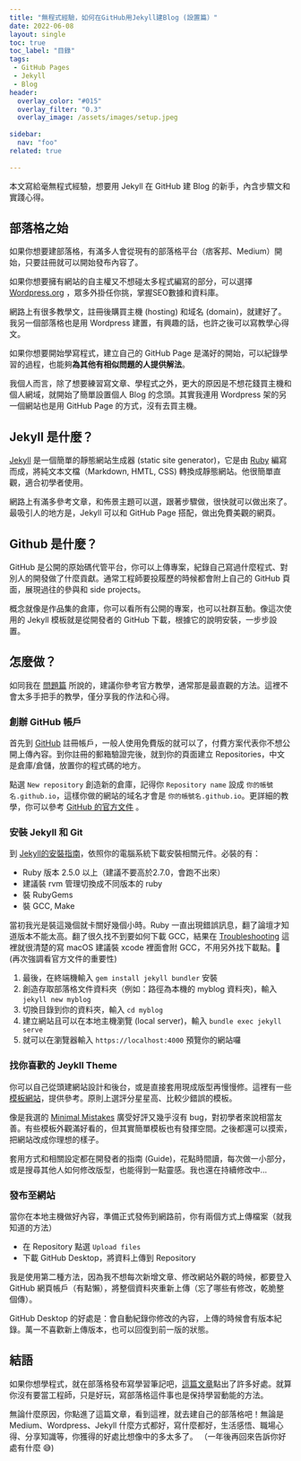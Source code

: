 ```yaml
---
title: "無程式經驗，如何在GitHub用Jekyll建Blog (設置篇）"
date: 2022-06-08
layout: single
toc: true
toc_label: "目錄"
tags:
 - GitHub Pages
 - Jekyll
 - Blog
header:
  overlay_color: "#015"
  overlay_filter: "0.3"
  overlay_image: /assets/images/setup.jpeg
  
sidebar:
  nav: "foo"
related: true
  
---
```

本文寫給毫無程式經驗，想要用 Jekyll 在 GitHub 建 Blog 的新手，內含步驟文和實踐心得。

## 部落格之始
如果你想要建部落格，有滿多人會從現有的部落格平台（痞客邦、Medium）開始，只要註冊就可以開始發布內容了。

如果你想要擁有網站的自主權又不想碰太多程式編寫的部分，可以選擇 [Wordpress.org](https://wordpress.org) ，眾多外掛任你挑，掌握SEO數據和資料庫。

網路上有很多教學文，註冊後購買主機 (hosting) 和域名 (domain)，就建好了。我另一個部落格也是用 Wordpress 建置，有興趣的話，也許之後可以寫教學心得文。

如果你想要開始學寫程式，建立自己的 GitHub Page 是滿好的開始，可以紀錄學習的過程，也能夠**為其他有相似問題的人提供解法**。

我個人而言，除了想要練習寫文章、學程式之外，更大的原因是不想花錢買主機和個人網域，就開始了簡單設置個人 Blog 的念頭。其實我連用 Wordpress 架的另一個網站也是用 GitHub Page 的方式，沒有去買主機。

## Jekyll 是什麼？
[Jekyll](https://jekyllrb.com/) 是一個簡單的靜態網站生成器 (static site generator)，它是由 [Ruby](https://zh.wikipedia.org/zh-tw/Ruby) 編寫而成，將純文本文檔（Markdown, HMTL, CSS) 轉換成靜態網站。他很簡單直觀，適合初學者使用。

網路上有滿多參考文章，和佈景主題可以選，跟著步驟做，很快就可以做出來了。最吸引人的地方是，Jekyll 可以和 GitHub Page 搭配，做出免費美觀的網頁。

## Github 是什麼？
  GitHub 是公開的原始碼代管平台，你可以上傳專案，紀錄自己寫過什麼程式、對別人的開發做了什麼貢獻。通常工程師要投履歷的時候都會附上自己的 GitHub 頁面，展現過往的參與和 side projects。
  
  概念就像是作品集的倉庫，你可以看所有公開的專案，也可以社群互動。像這次使用的 Jekyll 模板就是從開發者的 GitHub 下載，根據它的說明安裝，一步步設置。
  
## 怎麼做？
如同我在 [問題篇](/jekyll-github-start/) 所說的，建議你參考官方教學，通常那是最直觀的方法。這裡不會太多手把手的教學，僅分享我的作法和心得。

### 創辦 GitHub 帳戶
首先到 [GitHub](https://github.com/) 註冊帳戶，一般人使用免費版的就可以了，付費方案代表你不想公開上傳內容。到你註冊的郵箱驗證完後，就到你的頁面建立 Repositories，中文是倉庫/倉儲，放置你的程式碼的地方。

點選 `New repository` 創造新的倉庫，記得你 `Repository name` 設成 `你的帳號名.github.io`，這樣你做的網站的域名才會是 `你的帳號名.github.io`。更詳細的教學，你可以參考 [GitHub 的官方文件](https://docs.github.com/en/pages/setting-up-a-github-pages-site-with-jekyll) 。

### 安裝 Jekyll 和 Git
到 [Jekyll的安裝指南](https://jekyllrb.com/docs/installation/)，依照你的電腦系統下載安裝相關元件。必裝的有：
* Ruby 版本 2.5.0 以上（建議不要高於2.7.0，會跑不出來）
* 建議裝 rvm 管理切換成不同版本的 ruby
* 裝 RubyGems
* 裝 GCC, Make

當初我光是裝這幾個就卡關好幾個小時。Ruby 一直出現錯誤訊息，翻了論壇才知道版本不能太高。翻了很久找不到要如何下載 GCC，結果在 [Troubleshooting](https://jekyllrb.com/docs/troubleshooting/) 這裡就很清楚的寫 macOS 建議裝 xcode 裡面會附 GCC，不用另外找下載點。🤦  (再次強調看官方文件的重要性)


1. 最後，在終端機輸入 `gem install jekyll bundler` 安裝
2. 創造存取部落格文件資料夾（例如：路徑為本機的 myblog 資料夾)，輸入 `jekyll new myblog`
3. 切換目錄到你的資料夾，輸入 `cd myblog`
4. 建立網站且可以在本地主機瀏覽 (local server)，輸入 `bundle exec jekyll serve`
5. 就可以在瀏覽器輸入 `https://localhost:4000` 預覽你的網站囉

### 找你喜歡的 Jeykll Theme
你可以自己從頭建網站設計和後台，或是直接套用現成版型再慢慢修。這裡有一些[模板網站](https://jekyllrb.com/docs/themes/)，提供參考。原則上選評分星星高、比較少錯誤的模板。

像是我選的 [Minimal Mistakes](https://mmistakes.github.io/minimal-mistakes/) 廣受好評又幾乎沒有 bug，對初學者來說相當友善。有些模板外觀滿好看的，但其實簡單模板也有發揮空間。之後都還可以摸索，把網站改成你理想的樣子。

套用方式和相關設定都在開發者的指南 (Guide)，花點時間讀，每次做一小部分，或是搜尋其他人如何修改版型，也能得到一點靈感。我也還在持續修改中...

### 發布至網站
當你在本地主機做好內容，準備正式發佈到網路前，你有兩個方式上傳檔案（就我知道的方法）

* 在 Repository 點選 `Upload files`
* 下載 GitHub Desktop，將資料上傳到 Repository

我是使用第二種方法，因為我不想每次新增文章、修改網站外觀的時候，都要登入 GitHub 網頁帳戶（有點懶），將整個資料夾重新上傳（忘了哪些有修改，乾脆整個傳）。 

GitHub Desktop 的好處是：會自動紀錄你修改的內容，上傳的時候會有版本紀錄。萬一不喜歡新上傳版本，也可以回復到前一版的狀態。


## 結語
如果你想學程式，就在部落格發布寫學習筆記吧，[這篇文章](https://dotblogs.com.tw/hatelove/2017/03/26/why-engineers-should-keep-blogging)點出了許多好處。就算你沒有要當工程師，只是好玩，寫部落格這件事也是保持學習動能的方法。

無論什麼原因，你點進了這篇文章，看到這裡，就去建自己的部落格吧！無論是 Medium、Wordpress、Jekyll 什麼方式都好，寫什麼都好，生活感悟、職場心得、分享知識等，你獲得的好處比想像中的多太多了。
（一年後再回來告訴你好處有什麼 😅)
